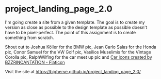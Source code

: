 # project_landing_page_2.0  

I'm going create a site from a given template. The goal is to create my version as close as possible to the design template as possible doesn't have to be pixel-perfect. The point of this assignment is to create something from scratch.

Shout out to Joshua Köller for the BMW pic, Jean Carlo Salas for the Honda pic, Conor Samuel for the VW Golf pic, Vasilios Muselimis for the Vintage Corolla pic, RalphWilfing for the car meet up pic and <a href="https://www.flaticon.com/free-icons/car" title="car icons">Car icons created by BZZRINCANTATION - Flaticon</a>

Visit the site at https://bigherve.github.io/project_landing_page_2.0/
